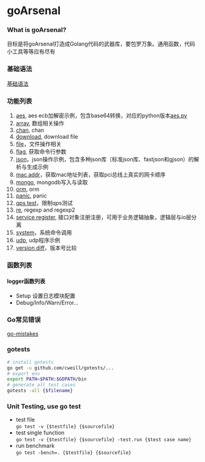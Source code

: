 # goArsenal

### What is goArsenal?
目标是将goArsenal打造成Golang代码的武器库，要包罗万象。通用函数，代码小工具等等应有尽有

### 基础语法
[基础语法](https://github.com/miaoyc666/rd-manual/tree/main/Golang)

### 功能列表
1. [aes](./aes/aes.go), aes ecb加解密示例，包含base64转换，对应的python版本[aes.py](https://github.com/miaoyc666/pyArsenal/blob/master/aes.py)
2. [array](./array/array.go), 数组相关操作
3. [chan](./chan/chan.go), chan
4. [download](./download/download.go), download file
5. [file](./file/file.go)，文件操作相关
6. [flag](./flag/flag.go), 获取命令行参数
7. [json](./json/)，json操作示例，包含多种json库（标准json库、fastjson和gjson）的解析与生成示例
8. [mac addr](./network/network.go)，获取mac地址列表，获取pci总线上真实的网卡顺序
9. [mongo](./mongo/main.go), mongodb写入与读取
10. [orm](./orm/README.md), orm
11. [panic](./panic/main.go), panic 
12. [qps test](./qps/qps.go)，限制qps测试
13. [re](./re/re.go), regexp and regexp2
14. [service register](./serviceRegister/serviceRegister.go), 接口对象注册注册，可用于业务逻辑抽象，逻辑层与io层分离
15. [system](./system/system.go)，系统命令调用
16. [udp](./udp/udpClient.go), udp程序示例
17. [version diff](./versionDiff/versionDiff.go)，版本号比较

### 函数列表
#### logger函数列表
- Setup 设置日志模块配置
- Debug/Info/Warn/Error...

### Go常见错误
[go-mistakes](https://github.com/miaoyc666/go-mistakes)

### gotests
```bash
# install gotests
go get -u github.com/cweill/gotests/...
# export env
export PATH=$PATH:$GOPATH/bin
# generate all test cases
gotests -all {$filename}
```

### Unit Testing, use go test
- test file  
`go test -v {$testfile} {$sourcefile}`
- test single function  
`go test -v {$testfile} {$sourcefile} -test.run {$test case name}`
- run benchmark  
`go test -bench=. {$testfile} {$sourcefile}`
